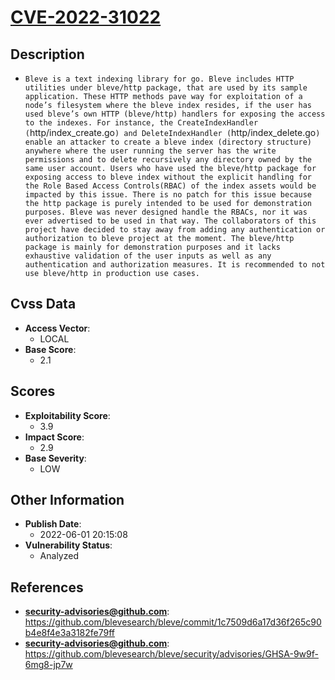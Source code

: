 
# [CVE-2022-31022](https://github.com/blevesearch/bleve/commit/1c7509d6a17d36f265c90b4e8f4e3a3182fe79ff)

## Description

- `Bleve is a text indexing library for go. Bleve includes HTTP utilities under bleve/http package, that are used by its sample application. These HTTP methods pave way for exploitation of a node’s filesystem where the bleve index resides, if the user has used bleve’s own HTTP (bleve/http) handlers for exposing the access to the indexes. For instance, the CreateIndexHandler (`http/index_create.go`) and DeleteIndexHandler (`http/index_delete.go`) enable an attacker to create a bleve index (directory structure) anywhere where the user running the server has the write permissions and to delete recursively any directory owned by the same user account. Users who have used the bleve/http package for exposing access to bleve index without the explicit handling for the Role Based Access Controls(RBAC) of the index assets would be impacted by this issue. There is no patch for this issue because the http package is purely intended to be used for demonstration purposes. Bleve was never designed handle the RBACs, nor it was ever advertised to be used in that way. The collaborators of this project have decided to stay away from adding any authentication or authorization to bleve project at the moment. The bleve/http package is mainly for demonstration purposes and it lacks exhaustive validation of the user inputs as well as any authentication and authorization measures. It is recommended to not use bleve/http in production use cases.`

## Cvss Data

- **Access Vector**:
  - LOCAL
- **Base Score**:
  - 2.1

## Scores

- **Exploitability Score**:
  - 3.9
- **Impact Score**:
  - 2.9
- **Base Severity**:
  - LOW

## Other Information

- **Publish Date**:
  - 2022-06-01 20:15:08
- **Vulnerability Status**:
  - Analyzed

## References

- **security-advisories@github.com**: https://github.com/blevesearch/bleve/commit/1c7509d6a17d36f265c90b4e8f4e3a3182fe79ff
- **security-advisories@github.com**: https://github.com/blevesearch/bleve/security/advisories/GHSA-9w9f-6mg8-jp7w
